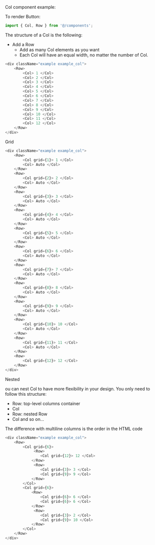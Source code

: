 Col component example:

To render Button:

```jsx static
import { Col, Row } from '@/components';
```

The structure of a Col is the following:

- Add a Row
  - Add as many Col elements as you want
  - Each Col will have an equal width, no matter the number of Col.

```js
<div className="example example_col">
    <Row>
        <Col> 1 </Col>
        <Col> 2 </Col>
        <Col> 3 </Col>
        <Col> 4 </Col>
        <Col> 5 </Col>
        <Col> 6 </Col>
        <Col> 7 </Col>
        <Col> 8 </Col>
        <Col> 9 </Col>
        <Col> 10 </Col>
        <Col> 11 </Col>
        <Col> 12 </Col>
    </Row>
</div>
```
Grid

```js
<div className="example example_col">
    <Row>
        <Col grid={1}> 1 </Col>
        <Col> Auto </Col>
    </Row>
    <Row>
        <Col grid={2}> 2 </Col>
        <Col> Auto </Col>
    </Row>
    <Row>
        <Col grid={3}> 3 </Col>
        <Col> Auto </Col>
    </Row>
    <Row>
        <Col grid={4}> 4 </Col>
        <Col> Auto </Col>
    </Row>
    <Row>
        <Col grid={5}> 5 </Col>
        <Col> Auto </Col>
    </Row>
    <Row>
        <Col grid={6}> 6 </Col>
        <Col> Auto </Col>
    </Row>
    <Row>
        <Col grid={7}> 7 </Col>
        <Col> Auto </Col>
    </Row>
    <Row>
        <Col grid={8}> 8 </Col>
        <Col> Auto </Col>
    </Row>
    <Row>
        <Col grid={9}> 9 </Col>
        <Col> Auto </Col>
    </Row>
    <Row>
        <Col grid={10}> 10 </Col>
        <Col> Auto </Col>
    </Row>
    <Row>
        <Col grid={11}> 11 </Col>
        <Col> Auto </Col>
    </Row>
    <Row>
        <Col grid={12}> 12 </Col>
    </Row>
</div>
```
Nested

ou can nest Col to have more flexibility in your design. You only need to follow this structure:

- Row: top-level columns container
 - Col
 - Row: nested Row
 - Col and so on…

The difference with multiline columns is the order in the HTML code

```js
<div className="example example_col">
    <Row>
        <Col grid={6}>
             <Row>
                <Col grid={12}> 12 </Col>
            </Row>
             <Row>
                <Col grid={3}> 3 </Col>
                <Col grid={9}> 9 </Col>
            </Row>
        </Col>
        <Col grid={6}>
            <Row>
                <Col grid={6}> 6 </Col>
                <Col grid={6}> 6 </Col>
            </Row>
             <Row>
                <Col grid={3}> 2 </Col>
                <Col grid={9}> 10 </Col>
            </Row>
        </Col>
    </Row>
</div>
```